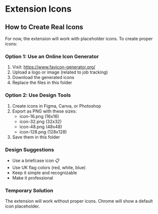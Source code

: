# Extension Icons

## How to Create Real Icons

For now, the extension will work with placeholder icons. To create proper icons:

### Option 1: Use an Online Icon Generator
1. Visit: https://www.favicon-generator.org/
2. Upload a logo or image (related to job tracking)
3. Download the generated icons
4. Replace the files in this folder

### Option 2: Use Design Tools
1. Create icons in Figma, Canva, or Photoshop
2. Export as PNG with these sizes:
   - icon-16.png (16x16)
   - icon-32.png (32x32)
   - icon-48.png (48x48)
   - icon-128.png (128x128)
3. Save them in this folder

### Design Suggestions
- Use a briefcase icon 📋
- Use UK flag colors (red, white, blue)
- Keep it simple and recognizable
- Make it professional

### Temporary Solution
The extension will work without proper icons. Chrome will show a default icon placeholder.

